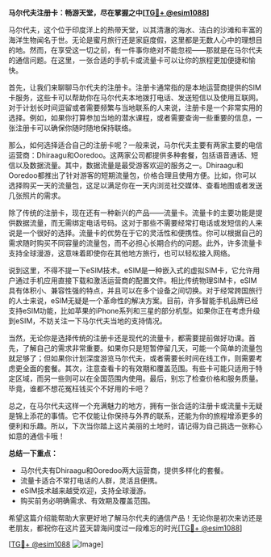 **马尔代夫注册卡：畅游天堂，尽在掌握之中[[TG💪+ @esim1088](https://t.me/s/esim1088)]**

马尔代夫，这个位于印度洋上的热带天堂，以其清澈的海水、洁白的沙滩和丰富的海洋生物闻名于世。无论是蜜月旅行还是家庭度假，这里都是无数人心中的理想目的地。然而，在享受这一切之前，有一件事你绝对不能忽视——那就是在马尔代夫的通信问题。在这里，一张合适的手机卡或流量卡可以让你的旅程更加便捷和愉快。

首先，让我们来聊聊马尔代夫的注册卡。注册卡通常指的是本地运营商提供的SIM卡服务，这些卡可以帮助你在马尔代夫本地拨打电话、发送短信以及使用互联网。对于计划长时间逗留或者需要频繁与当地联系的人来说，注册卡是一个非常实用的选择。例如，如果你打算参加当地的潜水课程，或者需要查询一些重要的信息，一张注册卡可以确保你随时随地保持联络。

那么，如何选择适合自己的注册卡呢？一般来说，马尔代夫主要有两家主要的电信运营商：Dhiraagu和Ooredoo。这两家公司都提供多种套餐，包括语音通话、短信以及数据流量。其中，数据流量是最受游客欢迎的服务之一。Dhiraagu和Ooredoo都推出了针对游客的短期流量包，价格合理且使用方便。比如，你可以选择购买一天的流量包，这足以满足你在一天内浏览社交媒体、查看地图或者发送几张照片的需求。

除了传统的注册卡，现在还有一种新兴的产品——流量卡。流量卡的主要功能是提供数据流量，而无需绑定电话号码。这对于那些不需要经常打电话或发短信的人来说是一个很好的选择。流量卡的优势在于它的灵活性和便携性。你可以根据自己的需求随时购买不同容量的流量包，而不必担心长期合约的问题。此外，许多流量卡支持全球漫游，这意味着即使你在其他地方旅行，也可以轻松接入网络。

说到这里，不得不提一下eSIM技术。eSIM是一种嵌入式的虚拟SIM卡，它允许用户通过手机应用直接下载和激活运营商的配置文件。相比传统物理SIM卡，eSIM具有体积小、兼容性强的特点，并且可以在多个设备之间切换。对于经常跨国旅行的人士来说，eSIM无疑是一个革命性的解决方案。目前，许多智能手机品牌已经支持eSIM功能，比如苹果的iPhone系列和三星的部分机型。如果你正在考虑升级到eSIM，不妨关注一下马尔代夫当地的支持情况。

当然，无论你是选择传统的注册卡还是现代的流量卡，都需要提前做好功课。首先，了解自己的需求非常重要。如果你只是短暂停留几天，可能一个简单的流量包就足够了；但如果你计划深度游览马尔代夫，或者需要长时间在线工作，则需要考虑更全面的套餐。其次，注意查看卡的有效期和覆盖范围。有些卡可能只适用于特定区域，而另一些则可以在全国范围内使用。最后，别忘了检查价格和服务质量。毕竟，谁都不想花冤枉钱买个不好用的卡吧？

总之，在马尔代夫这样一个充满魅力的地方，拥有一张合适的注册卡或流量卡无疑是锦上添花的事情。它不仅能让你保持与外界的联系，还能为你的旅程增添更多的便利和乐趣。所以，下次当你踏上这片美丽的土地时，请记得为自己挑选一张称心如意的通信卡哦！

**总结一下重点：**  
- 马尔代夫有Dhiraagu和Ooredoo两大运营商，提供多样化的套餐。  
- 流量卡适合不常打电话的人群，灵活且便携。  
- eSIM技术越来越受欢迎，支持全球漫游。  
- 购买前务必明确需求、有效期及覆盖范围。

希望这篇介绍能帮助大家更好地了解马尔代夫的通信产品！无论你是初次来访还是老朋友，都祝你在这片蓝天碧海间度过一段难忘的时光[[TG💪+ @esim1088](https://t.me/s/esim1088)]  

[[TG💪+ @esim1088](https://t.me/s/esim1088) ![Image](https://i.postimg.cc/4NQfJmqS/Snipaste-2025-05-13-00-14-12.png)]